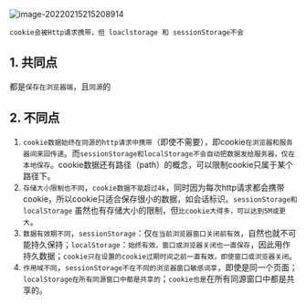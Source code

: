 ![image-20220215215208914](C:\Users\zayn\AppData\Roaming\Typora\typora-user-images\image-20220215215208914.png)

`cookie会被Http请求携带，但 loaclstorage 和 sessionStorage不会`

## 1. 共同点

都是`保存在浏览器端`，且`同源`的



## 2. 不同点

1.  `cookie数据始终在同源的http请求中携带`（即使不需要），即cookie`在浏览器和服务器间来回传递`。而`sessionStorage和localStorage不会自动把数据发给服务器，仅在本地保存`。cookie数据还有路径（path）的概念，可以限制cookie只属于某个路径下。
2. `存储大小限制也不同`，`cookie数据不能超过4k`，同时因为每次http请求都会携带cookie，所以cookie只适合保存很小的数据，如会话标识。`sessionStorage和localStorage` 虽然也有存储大小的限制，但`比cookie大得多，可以达到5M或更大`。
3. `数据有效期不同`，`sessionStorage`：仅`在当前浏览器窗口关闭前有效`，自然也就不可能持久保持；`localStorage`：`始终有效，窗口或浏览器关闭也一直保存`，因此用作持久数据；`cookie只在设置的cookie过期时间之前一直有效，即使窗口或浏览器关闭`。
4. `作用域不同`，`sessionStorage不在不同的浏览器窗口敏感词享`，即使是同一个页面；`localStorage在所有同源窗口中都是共享的`；`cookie也是`在所有同源窗口中都是共享的。